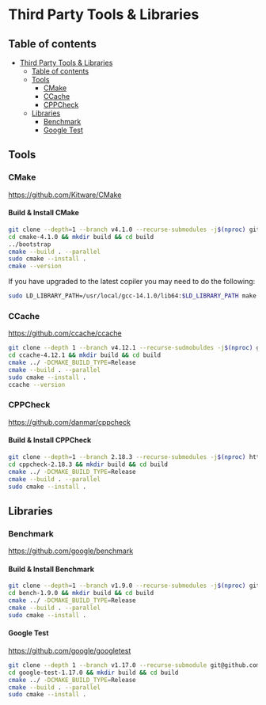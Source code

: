 # Third Party Tools & Libraries

## Table of contents

- [Third Party Tools & Libraries](#third-party-tools--libraries)
  - [Table of contents](#table-of-contents)
  - [Tools](#tools)
    - [CMake](#cmake)
    - [CCache](#ccache)
    - [CPPCheck](#cppcheck)
  - [Libraries](#libraries)
    - [Benchmark](#benchmark)
    - [Google Test](#google-test)

## Tools

### CMake

<https://github.com/Kitware/CMake>

#### Build & Install CMake

```bash
git clone --depth=1 --branch v4.1.0 --recurse-submodules -j$(nproc) git@github.com:Kitware/CMake.git cmake-4.1.0
cd cmake-4.1.0 && mkdir build && cd build
../bootstrap
cmake --build . --parallel
sudo cmake --install .
cmake --version
```

If you have upgraded to the latest copiler you may need to do the following:

```sh
sudo LD_LIBRARY_PATH=/usr/local/gcc-14.1.0/lib64:$LD_LIBRARY_PATH make install
```

### CCache

<https://github.com/ccache/ccache>
```bash
git clone --depth 1 --branch v4.12.1 --recurse-sudmobuldes -j$(nproc) git@github.com:ccache/ccache.git ccache-4.12.1
cd ccache-4.12.1 && mkdir build && cd build
cmake ../ -DCMAKE_BUILD_TYPE=Release
cmake --build . --parallel
sudo cmake --install .
ccache --version
```

### CPPCheck

<https://github.com/danmar/cppcheck>

#### Build & Install CPPCheck

```sh
git clone --depth=1 --branch 2.18.3 --recurse-submodules -j$(nproc) https://github.com/danmar/cppcheck.git cppcheck-2.18.3
cd cppcheck-2.18.3 && mkdir build && cd build
cmake ../ -DCMAKE_BUILD_TYPE=Release
cmake --build . --parallel
sudo cmake --install .
```

## Libraries

### Benchmark

<https://github.com/google/benchmark>

#### Build & Install Benchmark

```bash
git clone --depth=1 --branch v1.9.0 --recurse-submodules -j$(nproc) git@github.com:google/benchmark.git bench-1.9.0
cd bench-1.9.0 && mkdir build && cd build
cmake ../ -DCMAKE_BUILD_TYPE=Release
cmake --build . --parallel
sudo cmake --install .
```

#### Google Test

<https://github.com/google/googletest>

```bash
git clone --depth 1 --branch v1.17.0 --recurse-submodule git@github.com:google/googletest.git google-test-1.17.0
cd google-test-1.17.0 && mkdir build && cd build
cmake ../ -DCMAKE_BUILD_TYPE=Release
cmake --build . --parallel
sudo cmake --install .
```

